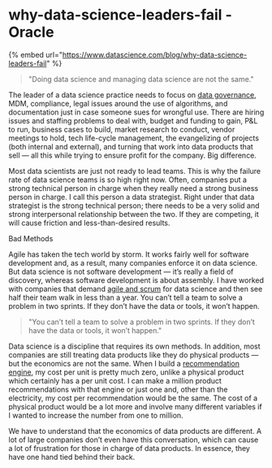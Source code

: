 # why-data-science-leaders-fail - Oracle

{% embed url="https://www.datascience.com/blog/why-data-science-leaders-fail" %}



> "Doing data science and managing data science are not the same."

The leader of a data science practice needs to focus on [data governance](https://www.datascience.com/blog/2018-data-science-predictions), MDM, compliance, legal issues around the use of algorithms, and documentation just in case someone sues for wrongful use. There are hiring issues and staffing problems to deal with, budget and funding to gain, P&L to run, business cases to build, market research to conduct, vendor meetings to hold, tech life-cycle management, the evangelizing of projects \(both internal and external\), and turning that work into data products that sell — all this while trying to ensure profit for the company. Big difference.

Most data scientists are just not ready to lead teams. This is why the failure rate of data science teams is so high right now. Often, companies put a strong technical person in charge when they really need a strong business person in charge. I call this person a data strategist. Right under that data strategist is the strong technical person; there needs to be a very solid and strong interpersonal relationship between the two. If they are competing, it will cause friction and less-than-desired results.  


Bad Methods

Agile has taken the tech world by storm. It works fairly well for software development and, as a result, many companies enforce it on data science. But data science is not software development — it’s really a field of discovery, whereas software development is about assembly. I have worked with companies that demand [agile and scrum](https://www.datascience.com/blog/agile-data-science) for data science and then see half their team walk in less than a year. You can’t tell a team to solve a problem in two sprints. If they don’t have the data or tools, it won’t happen.

> "You can’t tell a team to solve a problem in two sprints. If they don’t have the data or tools, it won’t happen."

Data science is a discipline that requires its own methods. In addition, most companies are still treating data products like they do physical products — but the economics are not the same. When I build a [recommendation engine](https://datascience.hubs.vidyard.com/watch/iK9Rsg9cfRc7Sj2tywombh), my cost per unit is pretty much zero, unlike a physical product which certainly has a per unit cost. I can make a million product recommendations with that engine or just one and, other than the electricity, my cost per recommendation would be the same. The cost of a physical product would be a lot more and involve many different variables if I wanted to increase the number from one to million.

We have to understand that the economics of data products are different. A lot of large companies don’t even have this conversation, which can cause a lot of frustration for those in charge of data products. In essence, they have one hand tied behind their back.  




